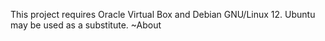This project requires Oracle Virtual Box and Debian GNU/Linux 12. Ubuntu may be used as a substitute.
~About

